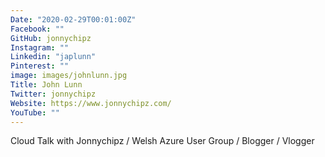 ```yaml
---
Date: "2020-02-29T00:01:00Z"
Facebook: ""
GitHub: jonnychipz
Instagram: ""
Linkedin: "japlunn"
Pinterest: ""
image: images/johnlunn.jpg
Title: John Lunn
Twitter: jonnychipz
Website: https://www.jonnychipz.com/
YouTube: ""
---
```

Cloud Talk with Jonnychipz / Welsh Azure User Group / Blogger / Vlogger